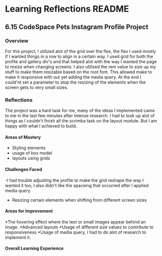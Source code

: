 
# Learning Reflections README 

## **6.15 CodeSpace Pets Instagram Profile Project**

### Overview
For this project, I utilized alot of the grid over the flex, the flex I used mostly if I wanted things in a row to align in a certain way. I used grid for both the profile and gallery div's and that helped alot with the way I wanted the page to resize when changing screens. I also utilized the rem value to size up my stuff to make them resizable based on the root font. This allowed make to make it responsive with out yet adding the media query. At the end I could'nt set a parameter to stop the resizing of the elements when the screen gets to very small sizes.

### Reflections
The project was a hard task for me, many of the ideas I implemented came to me in the last few minutes after intense research. I had to look up alot of things as I couldn't finish all the scrimba task on the layout module. But I am happy with what I achieved to build.
#### Areas of Mastery

- Styling elements
- usage of box model
- layouts using grids 

#### Challenges Faced

-I had trouble adjusting the profile to make the grid reshape the way I wanted it too, I also didn't like the spaceing that occurred after I applied media query.
- Resizing certain elements when shifting from different screen sizes

#### Areas for Improvement

*The hovering effect where the text or small images appear behind an image.
*Advanced layouts 
*Usage of different size values to contribute to responsiveness
*Usage of media query, I had to do alot of research to implement it.

#### Overall Learning Experience

